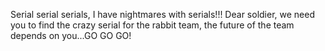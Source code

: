 Serial serial serials, I have nightmares with serials!!! Dear soldier, we need you to find the crazy serial for the rabbit team, the future of the team depends on you...GO GO GO!